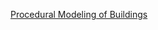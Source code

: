 [Procedural Modeling of Buildings](https://www.researchgate.net/publication/220183823_Procedural_Modeling_of_Buildings)